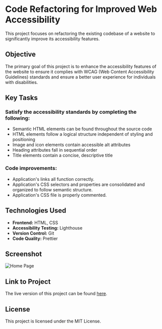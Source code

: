 # Code Refactoring for Improved Web Accessibility

This project focuses on refactoring the existing codebase of a website to significantly improve its accessibility features.

## Objective

The primary goal of this project is to enhance the accessibility features of the website to ensure it complies with WCAG (Web Content Accessibility Guidelines) standards and ensure a better user experience for individuals with disabilities.

## Key Tasks

### Satisfy the accessibility standards by completing the following:

- Semantic HTML elements can be found throughout the source code
- HTML elements follow a logical structure independent of styling and positioning
- Image and icon elements contain accessible alt attributes
- Heading attributes fall in sequential order
- Title elements contain a concise, descriptive title

### Code improvements:

- Application's links all function correctly.
- Application's CSS selectors and properties are consolidated and organized to follow semantic structure.
- Application's CSS file is properly commented.

## Technologies Used

- **Frontend:** HTML, CSS
- **Accessibility Testing:** Lighthouse
- **Version Control:** Git
- **Code Quality:** Prettier

## Screenshot

![Home Page](./assets/images/horiseon.png)

## Link to Project

The live version of this project can be found [here](https://caseygirlyn.github.io/horiseon/).

## License

This project is licensed under the MIT License.